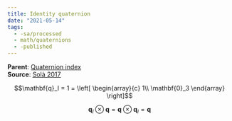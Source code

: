 ```yaml
---
title: Identity quaternion
date: "2021-05-14"
tags:
  - -sa/processed
  - math/quaternions
  - -published
---
```


**Parent**: [Quaternion index](rotations/quaternion-index.md)  
**Source**: [Solà 2017](solà-2017-quaternion-kinematics-for-eskf.md)

$$\mathbf{q}_I = 1 = \left[ \begin{array}{c} 1\\ \mathbf{0}_3 \end{array} \right]$$

$$\mathbf{q}_I \otimes \mathbf{q}
= \mathbf{q} \otimes \mathbf{q}_I = \mathbf{q}$$